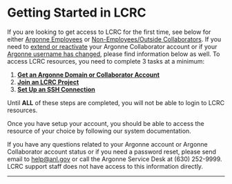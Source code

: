 # Getting Started in LCRC

If you are looking to get access to LCRC for the first time, see below for either [Argonne Employees](account-project-management/accounts-and-access.md#for-current-argonne-employees) or [Non-Employees/Outside Collaborators](account-project-management/accounts-and-access.md#for-non-employeesoutside-collaborators). If you need to [extend or reactivate](account-project-management/accounts-and-access.md#extend-or-reactivate-collaborator-accounts) your Argonne Collaborator account or if your [Argonne username has changed](account-project-management/accounts-and-access.md#changes-to-your-argonne-username), please find information below as well. To access LCRC resources, you need to complete 3 tasks at a minimum:

1. [**Get an Argonne Domain or Collaborator Account**](account-project-management/accounts-and-access.md)
2. [**Join an LCRC Project**](account-project-management/project-management.md#join-an-existing-lcrc-project)
3. **[Set Up an SSH Connection](account-project-management/ssh.md)**

Until **ALL** of these steps are completed, you will not be able to login to LCRC resources.

Once you have setup your account, you should be able to access the resource of your choice by following our system documentation.

If you have any questions related to your Argonne account or Argonne Collaborator account status or if you need a password reset, please send email to [help@anl.gov](mailto:help@anl.gov) or call the Argonne Service Desk at (630) 252-9999. LCRC support staff does not have access to this information directly.

* * *
